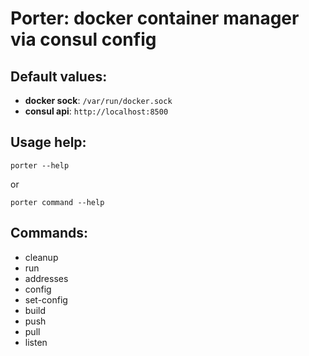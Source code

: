 Porter: docker container manager via consul config
=================================================

## Default values:
* **docker sock**: `/var/run/docker.sock`
* **consul api**: `http://localhost:8500`


## Usage help:

`porter --help`

or 

`porter command --help`

## Commands:

* cleanup
* run
* addresses
* config
* set-config
* build
* push
* pull
* listen

